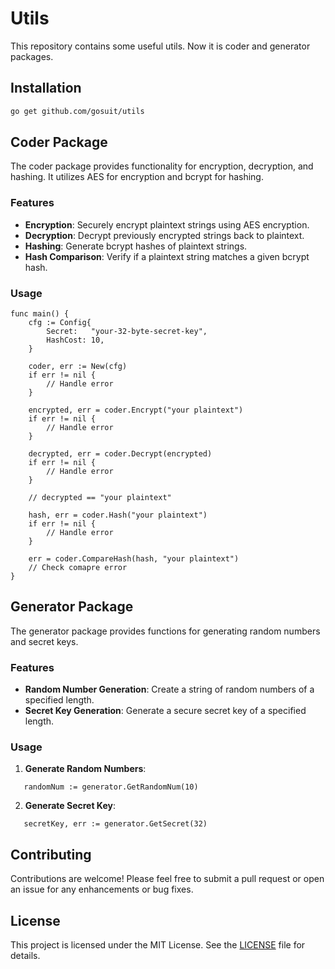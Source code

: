 # Utils

This repository contains some useful utils. Now it is coder and generator packages. 

## Installation

```zsh
go get github.com/gosuit/utils
```

## Coder Package

The coder package provides functionality for encryption, decryption, and hashing. It utilizes AES for encryption and bcrypt for hashing.

### Features

- **Encryption**: Securely encrypt plaintext strings using AES encryption.
- **Decryption**: Decrypt previously encrypted strings back to plaintext.
- **Hashing**: Generate bcrypt hashes of plaintext strings.
- **Hash Comparison**: Verify if a plaintext string matches a given bcrypt hash.

### Usage

```golang
func main() {
    cfg := Config{
        Secret:   "your-32-byte-secret-key",
        HashCost: 10,
    }

    coder, err := New(cfg)
    if err != nil {
        // Handle error
    }

    encrypted, err = coder.Encrypt("your plaintext")
    if err != nil {
        // Handle error
    }

    decrypted, err = coder.Decrypt(encrypted)
    if err != nil {
        // Handle error
    }

    // decrypted == "your plaintext"

    hash, err = coder.Hash("your plaintext")
    if err != nil {
        // Handle error
    }

    err = coder.CompareHash(hash, "your plaintext")
    // Check comapre error
}
```
   
## Generator Package

The generator package provides functions for generating random numbers and secret keys.

### Features

- **Random Number Generation**: Create a string of random numbers of a specified length.
- **Secret Key Generation**: Generate a secure secret key of a specified length.

### Usage

1. **Generate Random Numbers**:
   
```golang
   randomNum := generator.GetRandomNum(10)
```  

2. **Generate Secret Key**:
   
```golang
   secretKey, err := generator.GetSecret(32)
```

## Contributing

Contributions are welcome! Please feel free to submit a pull request or open an issue for any enhancements or bug fixes.

## License

This project is licensed under the MIT License. See the [LICENSE](LICENSE) file for details.